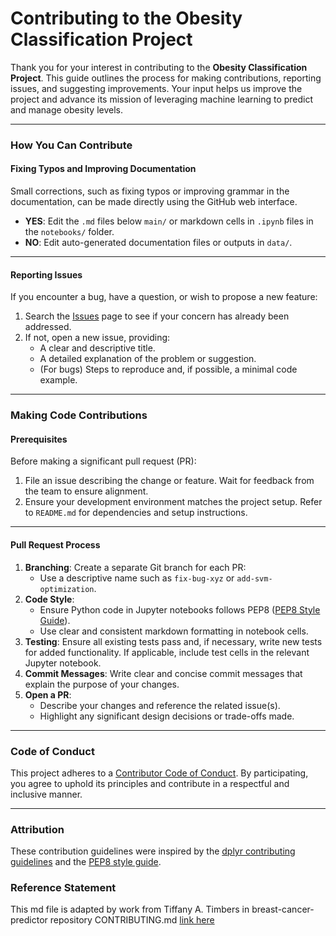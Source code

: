 # Contributing to the Obesity Classification Project

Thank you for your interest in contributing to the **Obesity Classification Project**. This guide outlines the process for making contributions, reporting issues, and suggesting improvements. Your input helps us improve the project and advance its mission of leveraging machine learning to predict and manage obesity levels.

---

### How You Can Contribute

#### Fixing Typos and Improving Documentation
Small corrections, such as fixing typos or improving grammar in the documentation, can be made directly using the GitHub web interface.

-   **YES**: Edit the `.md` files below `main/` or markdown cells in `.ipynb` files in the `notebooks/` folder.
-   **NO**: Edit auto-generated documentation files or outputs in `data/`.

---

#### Reporting Issues
If you encounter a bug, have a question, or wish to propose a new feature:
1. Search the [Issues](https://github.com/UBC-MDS/obesity-classifier-group17/issues) page to see if your concern has already been addressed.
2. If not, open a new issue, providing:
   - A clear and descriptive title.
   - A detailed explanation of the problem or suggestion.
   - (For bugs) Steps to reproduce and, if possible, a minimal code example.

---

### Making Code Contributions

#### Prerequisites
Before making a significant pull request (PR):
1. File an issue describing the change or feature. Wait for feedback from the team to ensure alignment.
2. Ensure your development environment matches the project setup. Refer to `README.md` for dependencies and setup instructions.

---

#### Pull Request Process
1. **Branching**: Create a separate Git branch for each PR:
   - Use a descriptive name such as `fix-bug-xyz` or `add-svm-optimization`.
2. **Code Style**:
   - Ensure Python code in Jupyter notebooks follows PEP8 ([PEP8 Style Guide](https://www.python.org/dev/peps/pep-0008/)).
   - Use clear and consistent markdown formatting in notebook cells.
3. **Testing**: Ensure all existing tests pass and, if necessary, write new tests for added functionality. If applicable, include test cells in the relevant Jupyter notebook.
4. **Commit Messages**: Write clear and concise commit messages that explain the purpose of your changes.
5. **Open a PR**:
   - Describe your changes and reference the related issue(s).
   - Highlight any significant design decisions or trade-offs made.

---

### Code of Conduct
This project adheres to a [Contributor Code of Conduct](CODE_OF_CONDUCT.md). By participating, you agree to uphold its principles and contribute in a respectful and inclusive manner.

---

### Attribution
These contribution guidelines were inspired by the [dplyr contributing guidelines](https://github.com/tidyverse/dplyr/blob/master/.github/CONTRIBUTING.md) and the [PEP8 style guide](https://www.python.org/dev/peps/pep-0008/).

### Reference Statement
This md file is adapted by work from Tiffany A. Timbers in breast-cancer-predictor repository CONTRIBUTING.md [link here](https://github.com/ttimbers/breast-cancer-predictor/blob/1.0.0/CONTRIBUTING.md)
